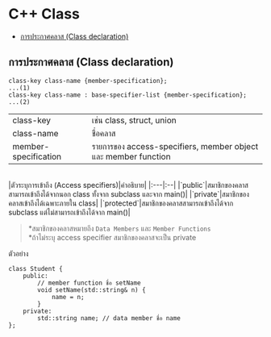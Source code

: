 # C++ Class
* [การประกาศคลาส (Class declaration)](#S-class-structure)
## <a name="S-class-structure"></a>การประกาศคลาส (Class declaration)
```
class-key class-name {member-specification};                        ...(1)
class-key class-name : base-specifier-list {member-specification};  ...(2)
```
|||
|:---|:--|
|class-key|เช่น class, struct, union|
|class-name|ชื่อคลาส|
|member-specification|รายการของ access-specifiers, member object และ member function|
<br/>
|ตัวระบุการเข้าถึง (Access specifiers)|คำอธิบาย|
|:---|:--|
|`public`|สมาชิกของคลาสสามารถเข้าถึงได้จากนอก class ทั้งจาก subclass และจาก main()|
|`private`|สมาชิกของคลาสเข้าถึงได้เฉพาะภายใน class|
|`protected`|สมาชิกของคลาสสามารถเข้าถึงได้จาก subclass แต่ไม่สามารถเข้าถึงได้จาก main()|

>\*สมาชิกของคลาสหมายถึง `Data Members` และ `Member Functions`<br>
>\*ถ้าไม่ระบุ access specifier สมาชิกของคลาสจะเป็น private

ตัวอย่าง
```
class Student {
    public:
        // member function ชื่อ setName
        void setName(std::string& n) {
            name = n;
        }
    private:
        std::string name; // data member ชื่อ name
};
```

